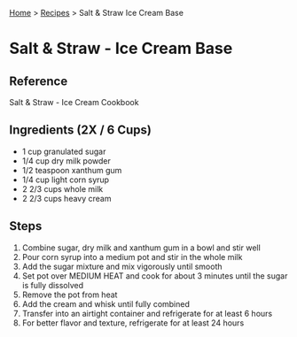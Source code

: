 [Home](../index.md) > [Recipes](index.md) > Salt & Straw Ice Cream Base

# Salt & Straw - Ice Cream Base

## Reference

Salt & Straw - Ice Cream Cookbook

## Ingredients (2X / 6 Cups)

- 1 cup granulated sugar
- 1/4 cup dry milk powder
- 1/2 teaspoon xanthum gum
- 1/4 cup light corn syrup
- 2 2/3 cups whole milk
- 2 2/3 cups heavy cream

## Steps

1. Combine sugar, dry milk and xanthum gum in a bowl and stir well
2. Pour corn syrup into a medium pot and stir in the whole milk
3. Add the sugar mixture and mix vigorously until smooth
4. Set pot over MEDIUM HEAT and cook for about 3 minutes until the sugar is fully dissolved
5. Remove the pot from heat
6. Add the cream and whisk until fully combined
7. Transfer into an airtight container and refrigerate for at least 6 hours
8. For better flavor and texture, refrigerate for at least 24 hours
